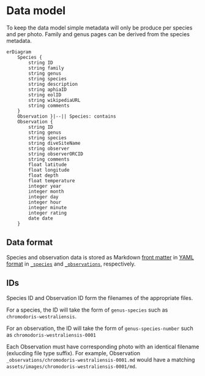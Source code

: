 # Data model

To keep the data model simple metadata will only be produce per species and per photo. Family and genus pages can be derived from the species metadata.

```mermaid
erDiagram
    Species {
        string ID
        string family
        string genus
        string species
        string description
        string aphiaID
        string eolID
        string wikipediaURL
        string comments
    }
    Observation }|--|| Species: contains
    Observation {
        string ID
        string genus
        string species
        string diveSiteName
        string observer
        string observerORCID
        string comments
        float latitude
        float longitude
        float depth
        float temperature
        integer year
        integer month
        integer day
        integer hour
        integer minute
        integer rating
        date date
    }
```

## Data format

Species and observation data is stored as Markdown [front matter](https://gitpress.io/c/helps/front-matter) in [YAML format](https://yaml.org/) in [`_species`](_species) and [`_observations`](_observations), respectively.

## IDs

Species ID and Observation ID form the filenames of the appropriate files.

For a species, the ID will take the form of `genus-species` such as `chromodoris-westraliensis`.

For an observation, the ID will take the form of `genus-species-number` such as `chromodoris-westraliensis-0001`

Each Observation must have corresponding photo with an identical filename (exlucding file type suffix). For example, Observation `_observations/chromodoris-westraliensis-0001.md` would have a matching `assets/images/chromodoris-westraliensis-0001/md`.